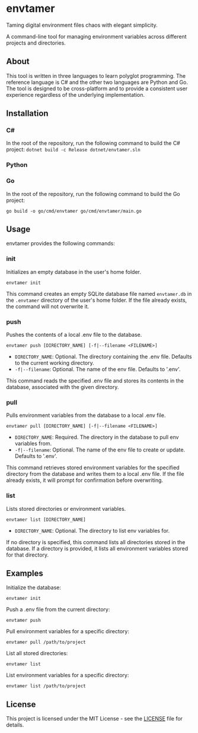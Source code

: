 # envtamer

Taming digital environment files chaos with elegant simplicity.

A command-line tool for managing environment variables across different projects and directories.

## About

This tool is written in three languages to learn polyglot programming. The reference language is C# and the other two languages are Python and Go. The tool is designed to be cross-platform and to provide a consistent user experience regardless of the underlying implementation.

## Installation

### C#

In the root of the repository, run the following command to build the C# project:
```dotnet build -c Release dotnet/envtamer.sln```

### Python

### Go

In the root of the repository, run the following command to build the Go project:
```
go build -o go/cmd/envtamer go/cmd/envtamer/main.go
```

## Usage

envtamer provides the following commands:

### init

Initializes an empty database in the user's home folder.

```envtamer init```

This command creates an empty SQLite database file named `envtamer.db` in the `.envtamer` directory of the user's home folder. If the file already exists, the command will not overwrite it.

### push

Pushes the contents of a local .env file to the database.

```envtamer push [DIRECTORY_NAME] [-f|--filename <FILENAME>]```

- `DIRECTORY_NAME`: Optional. The directory containing the .env file. Defaults to the current working directory.
- `-f|--filename`: Optional. The name of the env file. Defaults to '.env'.

This command reads the specified .env file and stores its contents in the database, associated with the given directory.

### pull

Pulls environment variables from the database to a local .env file.

```envtamer pull [DIRECTORY_NAME] [-f|--filename <FILENAME>]```


- `DIRECTORY_NAME`: Required. The directory in the database to pull env variables from.
- `-f|--filename`: Optional. The name of the env file to create or update. Defaults to '.env'.

This command retrieves stored environment variables for the specified directory from the database and writes them to a local .env file. If the file already exists, it will prompt for confirmation before overwriting.

### list

Lists stored directories or environment variables.

```envtamer list [DIRECTORY_NAME]```


- `DIRECTORY_NAME`: Optional. The directory to list env variables for.

If no directory is specified, this command lists all directories stored in the database. If a directory is provided, it lists all environment variables stored for that directory.

## Examples

Initialize the database:

```envtamer init```

Push a .env file from the current directory:

```envtamer push```

Pull environment variables for a specific directory:

```envtamer pull /path/to/project```

List all stored directories:

```envtamer list```

List environment variables for a specific directory:

```envtamer list /path/to/project```


## License

This project is licensed under the MIT License - see the [LICENSE](LICENSE) file for details.
